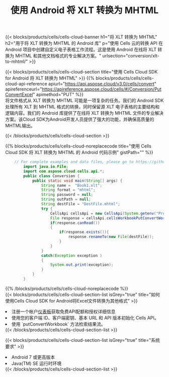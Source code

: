 ﻿---
title: 使用 Android 将 XLT 转换为 MHTML
description: 利用Aspose.Cells Cloud SDK for Android将XLT格式文件转换为MHTML格式文件。
kwords: Excel, Convert XLT to MHTML, REST, Android
howto: How to convert XLT to MHTML using Aspose.Cells Cloud Android library.
---
{{< blocks/products/cells/cells-cloud-banner h1="将 XLT 转换为 MHTML" h2="用于将 XLT 转换为 MHTML 的 Android 库" p="使用 Cells 云的转换 API 在 Android 项目中创建自定义电子表格工作流程。这是使用 Android 在线将 XLT 转换为 MHTML 和其他文档格式的专业解决方案。" urlsection="conversion/xlt-to-mhtml/" >}}

{{< blocks/products/cells/cells-cloud-section title="使用 Cells Cloud SDK for Android 将 XLT 转换为 MHTML" >}}
{{% blocks/products/cells/cells-cloud-api-reference apiurl="https://api.aspose.cloud/v3.0/cells/convert" apireferenceurl="https://apireference.aspose.cloud/cells/#/Conversion/PutConvertExcel" apimethod="PUT" %}}
<br/>
将文件格式从 XLT 转换为 MHTML 可能是一项复杂的任务。我们的 Android SDK 处理所有 XLT 到 MHTML 格式的转换，同时保留源 XLT 电子表格的主要结构和逻辑内容。我们的 Android 库提供了在线将 XLT 转换为 MHTML 文件的专业解决方案。该Cloud SDK为Android开发人员提供了强大的功能，并确保高质量的MHTML输出。

{{< /blocks/products/cells/cells-cloud-section >}}

{{% blocks/products/cells/cells-cloud-noreplacecode title="使用 Cells Cloud SDK 将 XLT 转换为 MHTML 的 Android 代码示例" gistPath="" %}}
 
```java
    // For complete examples and data files, please go to https://github.com/aspose-cells-cloud/aspose-cells-cloud-android/
        import java.io.File;
        import com.aspose.cloud.cells.api.*;
        public class Conversion {
            public static void main(String[] args) {
                String name =  "Book1.xlt";
                String format = "mhtml";
                String password = null;
                String outPath = null;
                String destFile = "DestFile.mhtml";
                try {
                    CellsApi cellsApi = new CellsApi(System.getenv("ProductClientId"), System.getenv("ProductClientSecret"));
                    File response = cellsApi.cellsWorkbookPutConvertWorkbook(new File(name), format, password, outPath, null,null);            
                    if(response.canRead())
                    {
                        if(response.exists()){
                            response.renameTo(new File(destFile));
                        }                
                    }
                }
                catch(Exception exception )
                {
                    System.out.print(exception);
                }
            }
        }
```
 
{{% /blocks/products/cells/cells-cloud-noreplacecode %}}
<br/>
{{< blocks/products/cells/cells-cloud-section-list isGrey="true" title="如何使用Cells Cloud SDK for Android将Excel文件转换为其他格式" >}}
<li>注册一个帐户<a href="https://dashboard.aspose.cloud/">仪表板</a>获取免费API配额和授权详细信息</li>
<li>使用您的客户端 ID、客户端密钥、基本 URL 和 API 版本初始化 Cells API。</li>
<li>使用 `putConvertWorkbook` 方法检索结果流。</li>
{{< /blocks/products/cells/cells-cloud-section-list >}}

{{< blocks/products/cells/cells-cloud-section-list isGrey="true" title="系统要求" >}}
<li>Android 7 或更高版本</li>
<li>Java(TM) SE 运行时环境</li>
{{< /blocks/products/cells/cells-cloud-section-list >}}
